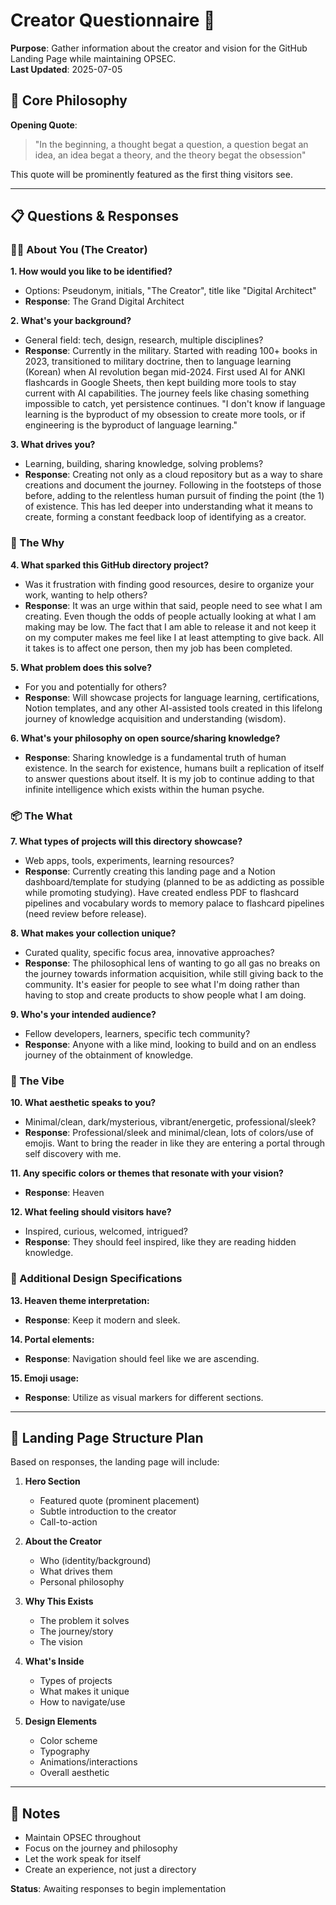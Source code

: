 # Creator Questionnaire 📝

**Purpose**: Gather information about the creator and vision for the GitHub Landing Page while maintaining OPSEC.  
**Last Updated**: 2025-07-05

## 🌟 Core Philosophy

**Opening Quote**:
> "In the beginning, a thought begat a question, a question begat an idea, an idea begat a theory, and the theory begat the obsession"

This quote will be prominently featured as the first thing visitors see.

---

## 📋 Questions & Responses

### 🧑‍💻 About You (The Creator)

**1. How would you like to be identified?**
- Options: Pseudonym, initials, "The Creator", title like "Digital Architect"
- **Response**: The Grand Digital Architect

**2. What's your background?**
- General field: tech, design, research, multiple disciplines?
- **Response**: Currently in the military. Started with reading 100+ books in 2023, transitioned to military doctrine, then to language learning (Korean) when AI revolution began mid-2024. First used AI for ANKI flashcards in Google Sheets, then kept building more tools to stay current with AI capabilities. The journey feels like chasing something impossible to catch, yet persistence continues. "I don't know if language learning is the byproduct of my obsession to create more tools, or if engineering is the byproduct of language learning."

**3. What drives you?**
- Learning, building, sharing knowledge, solving problems?
- **Response**: Creating not only as a cloud repository but as a way to share creations and document the journey. Following in the footsteps of those before, adding to the relentless human pursuit of finding the point (the 1) of existence. This has led deeper into understanding what it means to create, forming a constant feedback loop of identifying as a creator.

### 💭 The Why

**4. What sparked this GitHub directory project?**
- Was it frustration with finding good resources, desire to organize your work, wanting to help others?
- **Response**: It was an urge within that said, people need to see what I am creating. Even though the odds of people actually looking at what I am making may be low. The fact that I am able to release it and not keep it on my computer makes me feel like I at least attempting to give back. All it takes is to affect one person, then my job has been completed.

**5. What problem does this solve?**
- For you and potentially for others?
- **Response**: Will showcase projects for language learning, certifications, Notion templates, and any other AI-assisted tools created in this lifelong journey of knowledge acquisition and understanding (wisdom).

**6. What's your philosophy on open source/sharing knowledge?**
- **Response**: Sharing knowledge is a fundamental truth of human existence. In the search for existence, humans built a replication of itself to answer questions about itself. It is my job to continue adding to that infinite intelligence which exists within the human psyche.

### 📦 The What

**7. What types of projects will this directory showcase?**
- Web apps, tools, experiments, learning resources?
- **Response**: Currently creating this landing page and a Notion dashboard/template for studying (planned to be as addicting as possible while promoting studying). Have created endless PDF to flashcard pipelines and vocabulary words to memory palace to flashcard pipelines (need review before release).

**8. What makes your collection unique?**
- Curated quality, specific focus area, innovative approaches?
- **Response**: The philosophical lens of wanting to go all gas no breaks on the journey towards information acquisition, while still giving back to the community. It's easier for people to see what I'm doing rather than having to stop and create products to show people what I am doing.

**9. Who's your intended audience?**
- Fellow developers, learners, specific tech community?
- **Response**: Anyone with a like mind, looking to build and on an endless journey of the obtainment of knowledge.

### 🎨 The Vibe

**10. What aesthetic speaks to you?**
- Minimal/clean, dark/mysterious, vibrant/energetic, professional/sleek?
- **Response**: Professional/sleek and minimal/clean, lots of colors/use of emojis. Want to bring the reader in like they are entering a portal through self discovery with me.

**11. Any specific colors or themes that resonate with your vision?**
- **Response**: Heaven

**12. What feeling should visitors have?**
- Inspired, curious, welcomed, intrigued?
- **Response**: They should feel inspired, like they are reading hidden knowledge.

### 🎨 Additional Design Specifications

**13. Heaven theme interpretation:**
- **Response**: Keep it modern and sleek.

**14. Portal elements:**
- **Response**: Navigation should feel like we are ascending.

**15. Emoji usage:**
- **Response**: Utilize as visual markers for different sections.

---

## 🎯 Landing Page Structure Plan

Based on responses, the landing page will include:

1. **Hero Section**
   - Featured quote (prominent placement)
   - Subtle introduction to the creator
   - Call-to-action

2. **About the Creator**
   - Who (identity/background)
   - What drives them
   - Personal philosophy

3. **Why This Exists**
   - The problem it solves
   - The journey/story
   - The vision

4. **What's Inside**
   - Types of projects
   - What makes it unique
   - How to navigate/use

5. **Design Elements**
   - Color scheme
   - Typography
   - Animations/interactions
   - Overall aesthetic

---

## 📝 Notes

- Maintain OPSEC throughout
- Focus on the journey and philosophy
- Let the work speak for itself
- Create an experience, not just a directory

**Status**: Awaiting responses to begin implementation